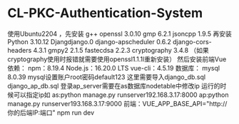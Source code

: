 # CL-PKC-Authentication-System
使用Ubuntu2204 ，先安装
g++
openssl 3.0.10
gmp 6.2.1
jsoncpp 1.9.5
再安装
Python 3.10.12
Djangdjango.0
django-apscheduler    0.6.2
django-cors-headers   4.3.1
gmpy2    2.1.5
fastecdsa  2.2.3
cryptography   3.4.8
（如果cryptography使用时报错就需要使用openssl1.1.1l重新安装）
然后安装前端Vue依赖：
npm：8.19.4
Node.js：16.20.0 LTS
vue-cli：4.5.19
数据库：
mysql  8.0.39
mysql设置账户root密码default123
这里需要导入django_db.sql 
django_ap_db.sql
登录ap_server需要在as数据库nodetable中修改ip
运行的时候可以指定ip如
as:python manage.py runserver192.168.3.17:8000
ap:python manage.py runserver193.168.3.17:9000
前端：VUE_APP_BASE_API="http://你的后端IP:端口" npm run dev

